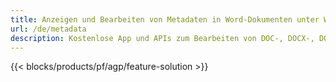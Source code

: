 ```yaml
---
title: Anzeigen und Bearbeiten von Metadaten in Word-Dokumenten unter Windows, Linux und macOS 
url: /de/metadata
description: Kostenlose App und APIs zum Bearbeiten von DOC-, DOCX-, DOCM-, DOTX-, DOT-, RTF- und ODT-Dokumenteigenschaften
---
```


{{< blocks/products/pf/agp/feature-solution >}} 

